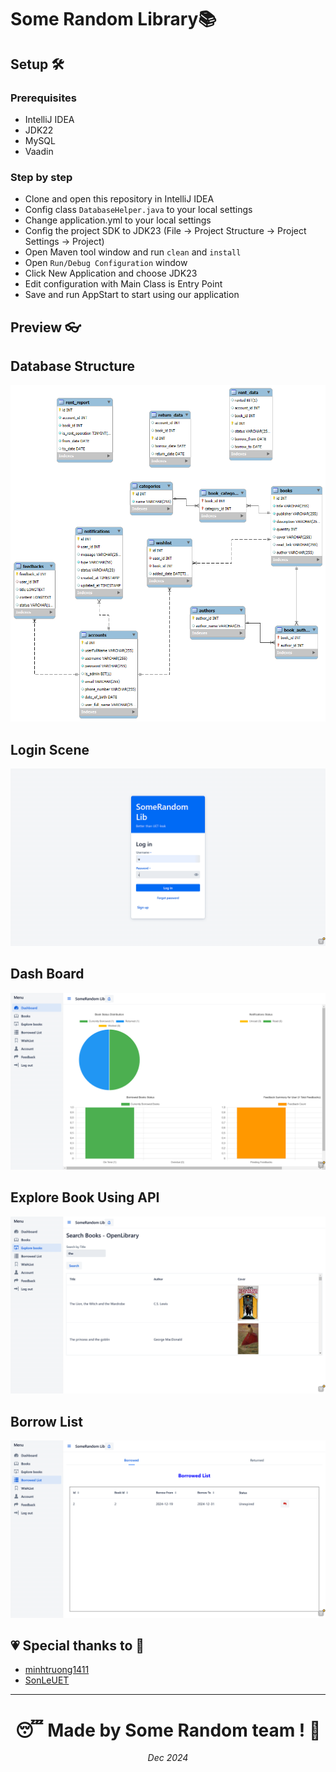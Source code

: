 # Some Random Library📚

## Setup 🛠

### Prerequisites

- IntelliJ IDEA
- JDK22
- MySQL
- Vaadin

### Step by step

- Clone and open this repository in IntelliJ IDEA
- Config class `DatabaseHelper.java` to your local settings
- Change  application.yml to your local settings
- Config the project SDK to JDK23 (File -> Project Structure -> Project Settings -> Project)
- Open Maven tool window and run `clean` and `install`
- Open `Run/Debug Configuration` window
- Click New Application and choose JDK23
- Edit configuration with Main Class is Entry Point
- Save and run AppStart to start using our application

## Preview 👓
## Database Structure
<img src="./src/main/resources/images/Lib_DB.png">

## Login Scene
<img src="./src/main/resources/images/img.png">

## Dash Board
<img src="./src/main/resources/images/img_1.png">

## Explore Book Using API
<img src="./src/main/resources/images/img_2.png">

## Borrow List
<img src="./src/main/resources/images/img_3.png">

## 💗 Special thanks to 💖
* [minhtruong1411](https://github.com/minhtruong1411)
* [SonLeUET](https://github.com/SonLeUET)

---
<h1 align="center"> 😴 Made by Some Random team ! 🛌</h1>
<p align="center"><i>Dec 2024</i></p>
